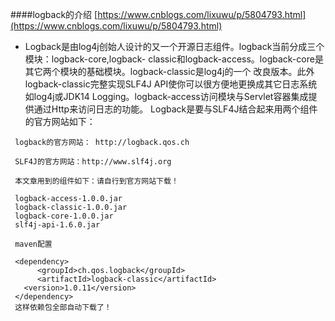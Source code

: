 ####logback的介绍
[https://www.cnblogs.com/lixuwu/p/5804793.html](https://www.cnblogs.com/lixuwu/p/5804793.html)

  * Logback是由log4j创始人设计的又一个开源日志组件。logback当前分成三个模块：logback-core,logback- classic和logback-access。logback-core是其它两个模块的基础模块。logback-classic是log4j的一个 改良版本。此外logback-classic完整实现SLF4J API使你可以很方便地更换成其它日志系统如log4j或JDK14 Logging。logback-access访问模块与Servlet容器集成提供通过Http来访问日志的功能。 Logback是要与SLF4J结合起来用两个组件的官方网站如下：

 ```
  logback的官方网站： http://logback.qos.ch

  SLF4J的官方网站：http://www.slf4j.org

  本文章用到的组件如下：请自行到官方网站下载！

  logback-access-1.0.0.jar
  logback-classic-1.0.0.jar
  logback-core-1.0.0.jar
  slf4j-api-1.6.0.jar

  maven配置

  <dependency>  
       <groupId>ch.qos.logback</groupId>  
       <artifactId>logback-classic</artifactId>  
    <version>1.0.11</version>  
  </dependency> 
  这样依赖包全部自动下载了！
 ```
    